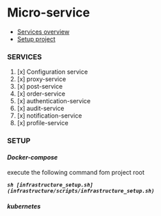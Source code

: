 # Micro-service

<!-- TOC -->

* [Services overview ](#SERVICES)
* [Setup project ](#SETUP)

<!-- TOC -->

### SERVICES

1.  [x] Configuration service
2.  [x] proxy-service
3.  [x] post-service
4.  [x] order-service
5.  [x] authentication-service
6.  [x] audit-service
7.  [x] notification-service
8.  [x] profile-service

### SETUP

#### _Docker-compose_

execute the following command fom project root

**_`sh [infrastructure_setup.sh](infrastructure/scripts/infrastructure_setup.sh)`_**

#### _kubernetes_
   
